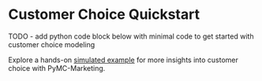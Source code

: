 # Customer Choice Quickstart

TODO - add python code block below with minimal code to get started with customer choice modeling

Explore a hands-on [simulated example](https://pymc-marketing.readthedocs.io/en/stable/notebooks/cc/mv_its_saturated.html) for more insights into customer choice with PyMC-Marketing.
